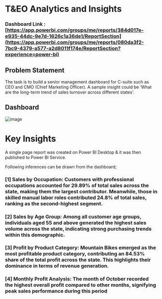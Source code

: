 # T&EO Analytics and Insights

### Dashboard Link : [https://app.powerbi.com/groups/me/reports/384d017e-e935-44dc-9e7d-1626c1a36de1/ReportSection](https://app.powerbi.com/groups/me/reports/080da3f2-7bc9-4379-a577-a2d8011f174e/ReportSection?experience=power-bi)

## Problem Statement

The task is to build a senior management dashboard for C-suite such as CEO and CMO (Chief Marketing Officer). A sample insight could be ‘What are the long-term trend of sales turnover across different states’.

## Dashboard
![image](https://github.com/user-attachments/assets/9a6bb488-c3ed-416a-9afd-7e15e98795b4)



# Key Insights

A single page report was created on Power BI Desktop & it was then published to Power BI Service.

Following inferences can be drawn from the dashboard;

### [1] Sales by Occupation: Customers with professional occupations accounted for 29.89% of total sales across the state, making them the largest contributor. Meanwhile, those in skilled manual labor roles contributed 24.8% of total sales, ranking as the second-highest segment.           
### [2] Sales by Age Group: Among all customer age groups, individuals aged 55 and above generated the highest sales volume across the state, indicating strong purchasing trends within this demographic. 
### [3] Profit by Product Category: Mountain Bikes emerged as the most profitable product category, contributing an 84.53% share of the total profit across the state. This highlights their dominance in terms of revenue generation.
### [4] Monthly Profit Analysis: The month of October recorded the highest overall profit compared to other months, signifying peak sales performance during this period
